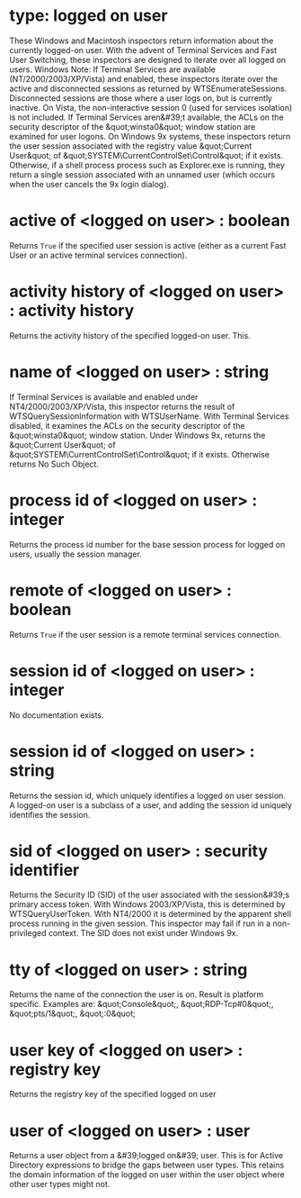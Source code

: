 # type: logged on user

These Windows and Macintosh inspectors return information about the currently logged-on user. With the advent of Terminal Services and Fast User Switching, these inspectors are designed to iterate over all logged on users. Windows Note: If Terminal Services are available (NT/2000/2003/XP/Vista) and enabled, these inspectors iterate over the active and disconnected sessions as returned by WTSEnumerateSessions. Disconnected sessions are those where a user logs on, but is currently inactive. On Vista, the non-interactive session 0 (used for services isolation) is not included. If Terminal Services aren&amp;#39;t available, the ACLs on the security descriptor of the &amp;quot;winsta0&amp;quot; window station are examined for user logons. On Windows 9x systems, these inspectors return the user session associated with the registry value &amp;quot;Current User&amp;quot; of &amp;quot;SYSTEM\CurrentControlSet\Control&amp;quot; if it exists. Otherwise, if a shell process process such as Explorer.exe is running, they return a single session associated with an unnamed user (which occurs when the user cancels the 9x login dialog).

# active of &lt;logged on user&gt; : boolean

Returns `True` if the specified user session is active (either as a current Fast User or an active terminal services connection).

# activity history of &lt;logged on user&gt; : activity history

Returns the activity history of the specified logged-on user. This.

# name of &lt;logged on user&gt; : string

If Terminal Services is available and enabled under NT4/2000/2003/XP/Vista, this inspector returns the result of WTSQuerySessionInformation with WTSUserName. With Terminal Services disabled, it examines the ACLs on the security descriptor of the &amp;quot;winsta0&amp;quot; window station. Under Windows 9x, returns the &amp;quot;Current User&amp;quot; of &amp;quot;SYSTEM\CurrentControlSet\Control&amp;quot; if it exists. Otherwise returns No Such Object.

# process id of &lt;logged on user&gt; : integer

Returns the process id number for the base session process for logged on users, usually the session manager.

# remote of &lt;logged on user&gt; : boolean

Returns `True` if the user session is a remote terminal services connection.

# session id of &lt;logged on user&gt; : integer

No documentation exists.

# session id of &lt;logged on user&gt; : string

Returns the session id, which uniquely identifies a logged on user session. A logged-on user is a subclass of a user, and adding the session id uniquely identifies the session.

# sid of &lt;logged on user&gt; : security identifier

Returns the Security ID (SID) of the user associated with the session&amp;#39;s primary access token. With Windows 2003/XP/Vista, this is determined by WTSQueryUserToken. With NT4/2000 it is determined by the apparent shell process running in the given session. This inspector may fail if run in a non-privileged context. The SID does not exist under Windows 9x.

# tty of &lt;logged on user&gt; : string

Returns the name of the connection the user is on. Result is platform specific. Examples are: &amp;quot;Console&amp;quot;, &amp;quot;RDP-Tcp#0&amp;quot;, &amp;quot;pts/1&amp;quot;, &amp;quot;:0&amp;quot;

# user key of &lt;logged on user&gt; : registry key

Returns the registry key of the specified logged on user

# user of &lt;logged on user&gt; : user

Returns a user object from a &amp;#39;logged on&amp;#39; user. This is for Active Directory expressions to bridge the gaps between user types. This retains the domain information of the logged on user within the user object where other user types might not.
